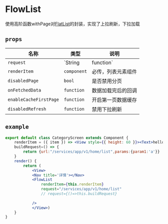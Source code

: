 # FlowList
使用高阶函数withPage对[FlatList](https://reactnative.cn/docs/0.49/flatlist.html#content)的封装，实现了上拉刷新，下拉加载



## `props`

| 名称		| 类型		| 说明					|
| ---		| ---		| ---					|
| `request`	| `String|function`	|必传，请求参数	|
| `renderItem`	| `component`	|必传，列表元素组件	|
| `disabledPage`	| `bool`	|是否禁用分页	|
| `onFetchedData`	| `function`	|数据加载完后的回调	|
| `enableCacheFirstPage`	| `function`	|开启第一页数据缓存	|
| `disabledRefresh`	| `function`	|禁用下拉刷新	|


## `example`
```jsx
export default class CategoryScreen extends Component {
	renderItem = ({ item }) => <View style={{ height: 60 }}><Text>hello,分类列表</Text></View>
	buildRequest=() => {
		return {url:"/services/app/v1/home/list",params:{param1:'a'}}
	}
	render() {
		return (
			<View>
			<Nav title='详情'></Nav>	
			<FlowList 
				renderItem={this.renderItem}
				request="/services/app/v1/home/list"
				// request={()=>this.buildRequest}
			
			/>
			</View>)
	}
}
		
```